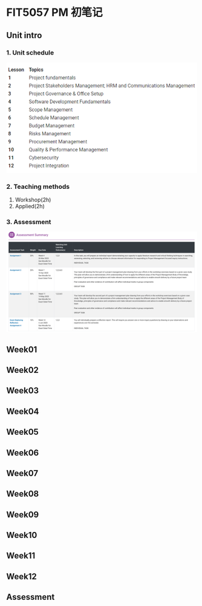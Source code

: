 # FIT5057 PM 初笔记

## Unit intro

### 1. Unit schedule

![image-20230227131544982](FIT5057初笔记.assets/image-20230227131544982.png)



### 2. Teaching methods

1. Workshop(2h) 
2. Applied(2h)



### 3. Assessment 

![image-20230221173152272](FIT5057初笔记.assets/image-20230221173152272.png)







## Week01



## Week02



## Week03







## Week04









## Week05







## Week06









## Week07









## Week08











## Week09







## Week10









## Week11









## Week12







## Assessment









